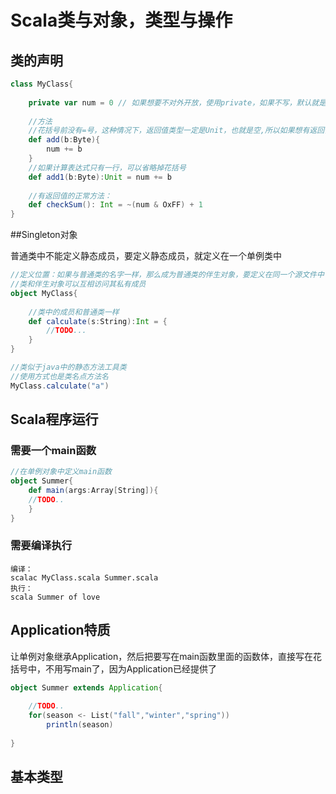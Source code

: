 # Scala类与对象，类型与操作

## 类的声明

```scala
class MyClass{
    
    private var num = 0 // 如果想要不对外开放，使用private，如果不写，默认就是public
    
    //方法
    //花括号前没有=号，这种情况下，返回值类型一定是Unit，也就是空,所以如果想有返回值，一定要加=号
    def add(b:Byte){
        num += b
    }
    //如果计算表达式只有一行，可以省略掉花括号
    def add1(b:Byte):Unit = num += b
    
    //有返回值的正常方法：
    def checkSum(): Int = ~(num & OxFF) + 1
}
```

##Singleton对象

普通类中不能定义静态成员，要定义静态成员，就定义在一个单例类中

```scala
//定义位置：如果与普通类的名字一样，那么成为普通类的伴生对象，要定义在同一个源文件中
//类和伴生对象可以互相访问其私有成员
object MyClass{
    
    //类中的成员和普通类一样
    def calculate(s:String):Int = {
        //TODO...
    }
}

//类似于java中的静态方法工具类
//使用方式也是类名点方法名
MyClass.calculate("a")
```

## Scala程序运行

### 需要一个main函数

```scala
//在单例对象中定义main函数
object Summer{
    def main(args:Array[String]){
    //TODO..
	}  
}
```

### 需要编译执行

```
编译：
scalac MyClass.scala Summer.scala 
执行：
scala Summer of love
```



## Application特质

让单例对象继承Application，然后把要写在main函数里面的函数体，直接写在花括号中，不用写main了，因为Application已经提供了

```scala
object Summer extends Application{
    
    //TODO..
    for(season <- List("fall","winter","spring"))
    	println(season)
    
}
```

## 基本类型


